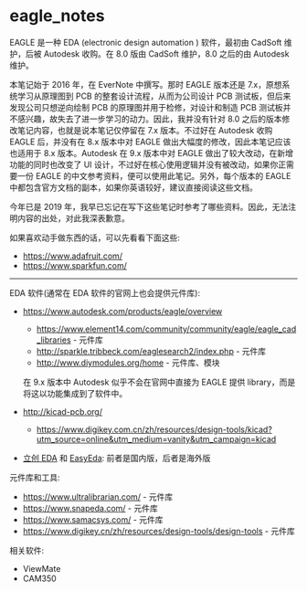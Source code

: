 # eagle_notes
EAGLE 是一种 EDA (electronic design automation ) 软件，最初由 CadSoft 维护，后被 Autodesk 收购。在 8.0 版由 CadSoft 维护，8.0 之后的由 Autodesk 维护。

本笔记始于 2016 年，在 EverNote 中撰写。那时 EAGLE 版本还是 7.x，原想系统学习从原理图到 PCB 的整套设计流程，从而为公司设计 PCB 测试板，但后来发现公司只想逆向绘制 PCB 的原理图并用于检修，对设计和制造 PCB 测试板并不感兴趣，故失去了进一步学习的动力。因此，我并没有针对 8.0 之后的版本修改笔记内容，也就是说本笔记仅停留在 7.x 版本。不过好在 Autodesk 收购 EAGLE 后，并没有在 8.x 版本中对 EAGLE 做出大幅度的修改，因此本笔记应该也适用于 8.x 版本。Autodesk 在 9.x 版本中对 EAGLE 做出了较大改动，在新增功能的同时也改变了 UI 设计，不过好在核心使用逻辑并没有被改动，如果你正需要一份 EAGLE 的中文参考资料，便可以使用此笔记。另外，每个版本的 EAGLE 中都包含官方文档的副本，如果你英语较好，建议直接阅读这些文档。

今年已是 2019 年，我早已忘记在写下这些笔记时参考了哪些资料。因此，无法注明内容的出处，对此我深表歉意。

如果喜欢动手做东西的话，可以先看看下面这些:

- <https://www.adafruit.com/>
- <https://www.sparkfun.com/>

------

EDA 软件(通常在 EDA 软件的官网上也会提供元件库):

- <https://www.autodesk.com/products/eagle/overview>

  - <https://www.element14.com/community/community/eagle/eagle_cad_libraries> - 元件库
  - http://sparkle.tribbeck.com/eaglesearch2/index.php - 元件库
  - http://www.diymodules.org/home - 元件库、模块

  在 9.x 版本中 Autodesk 似乎不会在官网中直接为 EAGLE 提供 library，而是将这以功能集成到了软件中。

- <http://kicad-pcb.org/>

  - <https://www.digikey.com.cn/zh/resources/design-tools/kicad?utm_source=online&utm_medium=vanity&utm_campaign=kicad>
  
- [立创 EDA](https://lceda.cn/) 和 [EasyEda](https://easyeda.com/): 前者是国内版，后者是海外版



元件库和工具:

- <https://www.ultralibrarian.com/> - 元件库
- <https://www.snapeda.com/> - 元件库
- <https://www.samacsys.com/> - 元件库
- <https://www.digikey.cn/zh/resources/design-tools/design-tools> - 元件库

相关软件:

- ViewMate
- CAM350

